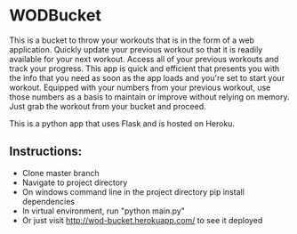 # WODBucket
This is a bucket to throw your workouts that is in the form of a web application.  Quickly update your previous workout so that it is readily available for your next workout.  Access all of your previous workouts and track your progress.  This app is quick and efficient that presents you with the info that you need as soon as the app loads and you're set to start your workout.  Equipped with your numbers from your previous workout, use those numbers as a basis to maintain or improve without relying on memory.  Just grab the workout from your bucket and proceed.  

This is a python app that uses Flask and is hosted on Heroku.


## Instructions: 
* Clone master branch
* Navigate to project directory
* On windows command line in the project directory pip install dependencies
* In virtual environment, run "python main.py"
* Or just visit http://wod-bucket.herokuapp.com/ to see it deployed

